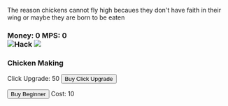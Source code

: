 <!DOCTYPE html>
<p>The reason chickens cannot fly high becaues they don't have faith in their wing or maybe they are born to be eaten</p>
<html>
  <head>
  <h3>Money: <span id="money">0</span>  MPS: <span id="moneyPerSecond">0</span> <br/> <img src="https://stickershop.line-scdn.net/stickershop/v1/product/1082755/LINEStorePC/main.png;compress=true?__=20161019" onclick="moneyClick()">Hack <img src="https://stickershop.line-scdn.net/stickershop/v1/product/1082755/LINEStorePC/main.png;compress=true?__=20161019"></h3>
  </head>
  <body>
  <h3>Chicken Making</h3>
  <p>Click Upgrade: <span id="clickUpgradeCost">50</span> <button onclick="buyClickUpgrade()">Buy Click Upgrade</button>
  <p><button onclick="buyBeginner()">Buy Beginner</button> Cost: <span id="beginnerCost">10</span></p>
  </body>




<script>
var money = 0;
var beginner = 0;
var mpc = 1;
var moneyPerSecond = 0;
var clicks = 0;

function moneyClick(){
money += mpc;
clicks += 1;
document.getElementById("money").innerHTML = prettify(money);
}

function mps(){
  money += moneyPerSecond;
  document.getElementById('money').innerHTML = prettify(money);
  document.getElementById('moneyPerSecond').innerHTML = prettify(moneyPerSecond);
}

function buyClickUpgrade(){
  var clickUpgradeCost = Math.floor(50 * Math.pow(1.0, mpc));
  if (money >= clickUpgradeCost){
    mpc++;
    money -= clickUpgradeCost;
    document.getElementById('clickUpgradeCost').innerHTML = clickUpgradeCost;
  }
  var nextCost = Math.floor(100 * Math.pow(1.2, mpc));
  document.getElementById('clickUpgradeCost').innerHTML = nextCost;
}

function buyBeginner(){
  var beginnerCost = Math.floor(10 * Math.pow(1.1, beginner));
  if (money >= beginnerCost){
    beginner += 0.1;
    moneyPerSecond += 0.1;
    money -= beginnerCost;
    document.getElementById('money').innerHTML = prettify(money);
    document.getElementById('moneyPerSecond').innerHTML = prettify(moneyPerSecond);
  }
  var nextCost = Math.floor(10 * Math.pow(3.2, beginner));
  document.getElementById('beginnerCost').innerHTML = prettify(nextCost);
}

window.setInterval(mps, 1000);


function prettify(input){
  var output = Math.round(input * 1000000)/ 1000000;
  return output;

}

var hundredClicks = 100;

function clicks(){
  if(click == hundredClicks){
    alert("Congrats on 100 clicks");
  }
}

window.setInterval(clicks, 1);


</script>

<embed src="gro.mp3" loop="true" autostart="true" hidden="true">
</html>
